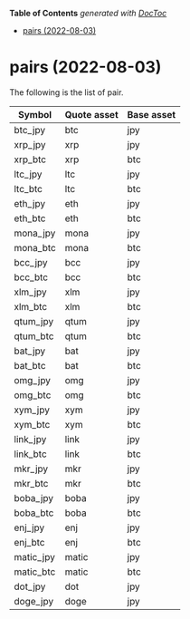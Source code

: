 <!-- START doctoc generated TOC please keep comment here to allow auto update -->
<!-- DON'T EDIT THIS SECTION, INSTEAD RE-RUN doctoc TO UPDATE -->
**Table of Contents**  *generated with [DocToc](https://github.com/thlorenz/doctoc)*

- [pairs (2022-08-03)](#pairs-2022-08-03)

<!-- END doctoc generated TOC please keep comment here to allow auto update -->

# pairs (2022-08-03)

The following is the list of pair.

Symbol | Quote asset | Base asset
------------ | ------------ | ------------
btc_jpy | btc | jpy
xrp_jpy | xrp | jpy
xrp_btc | xrp | btc
ltc_jpy | ltc | jpy
ltc_btc | ltc | btc
eth_jpy | eth | jpy
eth_btc | eth | btc
mona_jpy | mona | jpy
mona_btc | mona | btc
bcc_jpy | bcc | jpy
bcc_btc | bcc | btc
xlm_jpy | xlm | jpy
xlm_btc | xlm | btc
qtum_jpy | qtum | jpy
qtum_btc | qtum | btc
bat_jpy | bat | jpy
bat_btc | bat | btc
omg_jpy | omg | jpy
omg_btc | omg | btc
xym_jpy | xym | jpy
xym_btc | xym | btc
link_jpy | link | jpy
link_btc | link | btc
mkr_jpy | mkr | jpy
mkr_btc | mkr | btc
boba_jpy | boba | jpy
boba_btc | boba | btc
enj_jpy | enj | jpy
enj_btc | enj | btc
matic_jpy | matic | jpy
matic_btc | matic | btc
dot_jpy | dot | jpy
doge_jpy | doge | jpy
